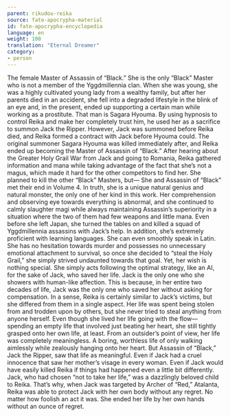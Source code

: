 ```yaml
---
parent: rikudou-reika
source: fate-apocrypha-material
id: fate-apocrypha-encyclopedia
language: en
weight: 100
translation: "Eternal Dreamer"
category:
- person
---
```


The female Master of Assassin of “Black.” She is the only “Black” Master who is not a member of the Yggdmillennia clan. When she was young, she was a highly cultivated young lady from a wealthy family, but after her parents died in an accident, she fell into a degraded lifestyle in the blink of an eye and, in the present, ended up supporting a certain man while working as a prostitute.
That man is Sagara Hyouma. By using hypnosis to control Reika and make her completely trust him, he used her as a sacrifice to summon Jack the Ripper. However, Jack was summoned before Reika died, and Reika formed a contract with Jack before Hyouma could. The original summoner Sagara Hyouma was killed immediately after, and Reika ended up becoming the Master of Assassin of “Black.”
After hearing about the Greater Holy Grail War from Jack and going to Romania, Reika gathered information and mana while taking advantage of the fact that she’s not a magus, which made it hard for the other competitors to find her. She planned to kill the other “Black” Masters, but—
She and Assassin of “Black” met their end in Volume 4.
In truth, she is a unique natural genius and natural monster, the only one of her kind in this work. Her comprehension and observing eye towards everything is abnormal, and she continued to calmly slaughter magi while always maintaining Assassin’s superiority in a situation where the two of them had few weapons and little mana. Even before she left Japan, she turned the tables on and killed a squad of Yggdmillennia assassins with Jack’s help. In addition, she’s extremely proficient with learning languages. She can even smoothly speak in Latin.
She has no hesitation towards murder and possesses no unnecessary emotional attachment to survival, so once she decided to “steal the Holy Grail,” she simply strived undaunted towards that goal. Yet, her wish is nothing special. She simply acts following the optimal strategy, like an AI, for the sake of Jack, who saved her life.
Jack is the only one who she showers with human-like affection. This is because, in her entire two decades of life, Jack was the only one who saved her without asking for compensation. In a sense, Reika is certainly similar to Jack’s victims, but she differed from them in a single aspect. Her life was spent being stolen from and trodden upon by others, but she never tried to steal anything from anyone herself. Even though she lived her life going with the flow—spending an empty life that involved just beating her heart, she still tightly grasped onto her own life, at least.
From an outsider’s point of view, her life was completely meaningless. A boring, worthless life of only walking aimlessly while zealously hanging onto her heart. But Assassin of “Black,” Jack the Ripper, saw that life as meaningful.
Even if Jack had a cruel innocence that saw her mother’s visage in every woman.
Even if Jack would have easily killed Reika if things had happened even a little bit differently.
Jack, who had chosen “not to take her life,” was a dazzlingly beloved child to Reika. That’s why, when Jack was targeted by Archer of “Red,” Atalanta, Reika was able to protect Jack with her own body without any regret.
No matter how foolish an act it was.
She ended her life by her own hands without an ounce of regret.
